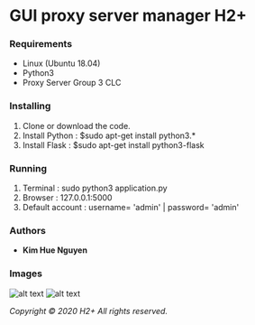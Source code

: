 # GUI proxy server manager H2+


### Requirements

  - Linux (Ubuntu 18.04)
  - Python3
  - Proxy Server Group 3 CLC
  

### Installing

1. Clone or download the code.
2. Install Python : $sudo apt-get install python3.* 
3. Install Flask  : $sudo apt-get install python3-flask

### Running

1. Terminal : sudo python3 application.py
2. Browser  : 127.0.0.1:5000
3. Default account : username= 'admin' | password= 'admin' 

### Authors
 - **Kim Hue Nguyen**

### Images
![alt text](https://github.com/athenakimhue/Proxy_Server_Manager_H2/blob/master/Images/01-%20Flask%20Python.PNG)
![alt text](https://github.com/athenakimhue/Proxy_Server_Manager_H2/blob/master/Images/03-%20GUI%201.png)


*Copyright © 2020 H2+ All rights reserved.*
